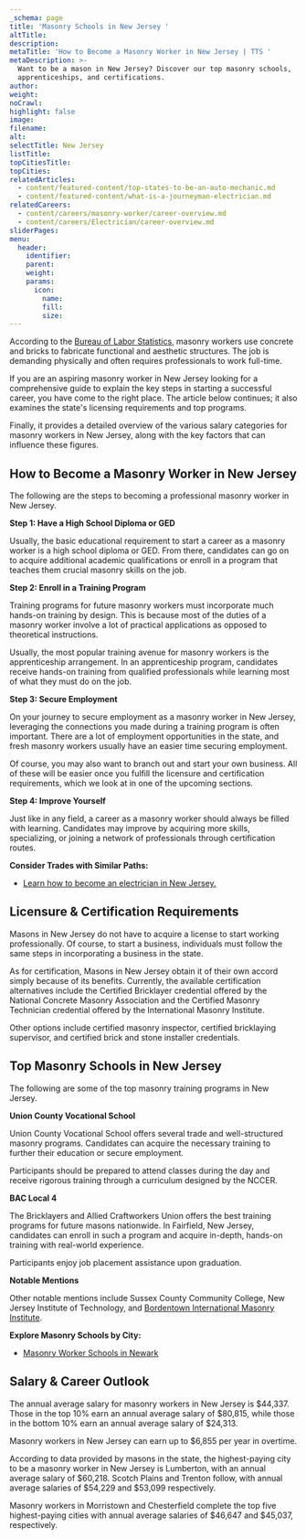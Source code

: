 ```yaml
---
_schema: page
title: 'Masonry Schools in New Jersey '
altTitle:
description:
metaTitle: 'How to Become a Masonry Worker in New Jersey | TTS '
metaDescription: >-
  Want to be a mason in New Jersey? Discover our top masonry schools,
  apprenticeships, and certifications.
author:
weight:
noCrawl:
highlight: false
image:
filename:
alt:
selectTitle: New Jersey
listTitle:
topCitiesTitle:
topCities:
relatedArticles:
  - content/featured-content/top-states-to-be-an-auto-mechanic.md
  - content/featured-content/what-is-a-journeyman-electrician.md
relatedCareers:
  - content/careers/masonry-worker/career-overview.md
  - content/careers/Electrician/career-overview.md
sliderPages:
menu:
  header:
    identifier:
    parent:
    weight:
    params:
      icon:
        name:
        fill:
        size:
---
```

According to the [Bureau of Labor Statistics](https://www.bls.gov/ooh/construction-and-extraction/brickmasons-blockmasons-and-stonemasons.htm), masonry workers use concrete and bricks to fabricate functional and aesthetic structures. The job is demanding physically and often requires professionals to work full-time.

If you are an aspiring masonry worker in New Jersey looking for a comprehensive guide to explain the key steps in starting a successful career, you have come to the right place. The article below continues; it also examines the state's licensing requirements and top programs.

Finally, it provides a detailed overview of the various salary categories for masonry workers in New Jersey, along with the key factors that can influence these figures.

## **How to Become a Masonry Worker in New Jersey**

The following are the steps to becoming a professional masonry worker in New Jersey.

**Step 1: Have a High School Diploma or GED**

Usually, the basic educational requirement to start a career as a masonry worker is a high school diploma or GED. From there, candidates can go on to acquire additional academic qualifications or enroll in a program that teaches them crucial masonry skills on the job.

**Step 2: Enroll in a Training Program**

Training programs for future masonry workers must incorporate much hands-on training by design. This is because most of the duties of a masonry worker involve a lot of practical applications as opposed to theoretical instructions.

Usually, the most popular training avenue for masonry workers is the apprenticeship arrangement. In an apprenticeship program, candidates receive hands-on training from qualified professionals while learning most of what they must do on the job.

**Step 3: Secure Employment**

On your journey to secure employment as a masonry worker in New Jersey, leveraging the connections you made during a training program is often important. There are a lot of employment opportunities in the state, and fresh masonry workers usually have an easier time securing employment.

Of course, you may also want to branch out and start your own business. All of these will be easier once you fulfill the licensure and certification requirements, which we look at in one of the upcoming sections.

**Step 4: Improve Yourself**

Just like in any field, a career as a masonry worker should always be filled with learning. Candidates may improve by acquiring more skills, specializing, or joining a network of professionals through certification routes.

**Consider Trades with Similar Paths:**

* [Learn how to become an electrician in New Jersey.](https://toptradeschools.com/near-you/electrician/new-jersey/)

## **Licensure & Certification Requirements**

Masons in New Jersey do not have to acquire a license to start working professionally. Of course, to start a business, individuals must follow the same steps in incorporating a business in the state.

As for certification, Masons in New Jersey obtain it of their own accord simply because of its benefits. Currently, the available certification alternatives include the Certified Bricklayer credential offered by the National Concrete Masonry Association and the Certified Masonry Technician credential offered by the International Masonry Institute.

Other options include certified masonry inspector, certified bricklaying supervisor, and certified brick and stone installer credentials.

## **Top Masonry Schools in New Jersey**

The following are some of the top masonry training programs in New Jersey.

**Union County Vocational School**

Union County Vocational School offers several trade and well-structured masonry programs. Candidates can acquire the necessary training to further their education or secure employment.

Participants should be prepared to attend classes during the day and receive rigorous training through a curriculum designed by the NCCER.

**BAC Local 4**

The Bricklayers and Allied Craftworkers Union offers the best training programs for future masons nationwide. In Fairfield, New Jersey, candidates can enroll in such a program and acquire in-depth, hands-on training with real-world experience.

Participants enjoy job placement assistance upon graduation.

**Notable Mentions**

Other notable mentions include Sussex County Community College, New Jersey Institute of Technology, and [Bordentown International Masonry Institute](https://masoncontractors.org/find-a-masonry-training-program/NJ/bordentown-international-masonry-institute/).

**Explore Masonry Schools by City:**

* [Masonry Worker Schools in Newark](https://toptradeschools.com/near-you/masonry-worker/new-jersey/newark/)

## **Salary & Career Outlook**

The annual average salary for masonry workers in New Jersey is $44,337. Those in the top 10% earn an annual average salary of $80,815, while those in the bottom 10% earn an annual average salary of $24,313.

Masonry workers in New Jersey can earn up to $6,855 per year in overtime.

According to data provided by masons in the state, the highest-paying city to be a masonry worker in New Jersey is Lumberton, with an annual average salary of $60,218. Scotch Plains and Trenton follow, with annual average salaries of $54,229 and $53,099 respectively.

Masonry workers in Morristown and Chesterfield complete the top five highest-paying cities with annual average salaries of $46,647 and $45,037, respectively.